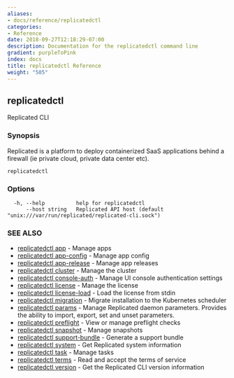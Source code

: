 ```yaml
---
aliases:
- docs/reference/replicatedctl
categories:
- Reference
date: 2018-09-27T12:18:29-07:00
description: Documentation for the replicatedctl command line
gradient: purpleToPink
index: docs
title: replicatedctl Reference
weight: "505"
---
```


## replicatedctl

Replicated CLI

### Synopsis

Replicated is a platform to deploy containerized SaaS applications behind a firewall (ie private cloud, private data center etc).

```
replicatedctl
```

### Options

```
  -h, --help          help for replicatedctl
      --host string   Replicated API host (default "unix:///var/run/replicated/replicated-cli.sock")
```

### SEE ALSO

* [replicatedctl app](/api/replicatedctl/replicatedctl_app/)	 - Manage apps
* [replicatedctl app-config](/api/replicatedctl/replicatedctl_app-config/)	 - Manage app config
* [replicatedctl app-release](/api/replicatedctl/replicatedctl_app-release/)	 - Manage app releases
* [replicatedctl cluster](/api/replicatedctl/replicatedctl_cluster/)	 - Manage the cluster
* [replicatedctl console-auth](/api/replicatedctl/replicatedctl_console-auth/)	 - Manage UI console authentication settings
* [replicatedctl license](/api/replicatedctl/replicatedctl_license/)	 - Manage the license
* [replicatedctl license-load](/api/replicatedctl/replicatedctl_license-load/)	 - Load the license from stdin
* [replicatedctl migration](/api/replicatedctl/replicatedctl_migration/)	 - Migrate installation to the Kubernetes scheduler
* [replicatedctl params](/api/replicatedctl/replicatedctl_params/)	 - Manage Replicated daemon parameters. Provides the ability to import, export, set and unset parameters.
* [replicatedctl preflight](/api/replicatedctl/replicatedctl_preflight/)	 - View or manage preflight checks
* [replicatedctl snapshot](/api/replicatedctl/replicatedctl_snapshot/)	 - Manage snapshots
* [replicatedctl support-bundle](/api/replicatedctl/replicatedctl_support-bundle/)	 - Generate a support bundle
* [replicatedctl system](/api/replicatedctl/replicatedctl_system/)	 - Get Replicated system information
* [replicatedctl task](/api/replicatedctl/replicatedctl_task/)	 - Manage tasks
* [replicatedctl terms](/api/replicatedctl/replicatedctl_terms/)	 - Read and accept the terms of service
* [replicatedctl version](/api/replicatedctl/replicatedctl_version/)	 - Get the Replicated CLI version information
